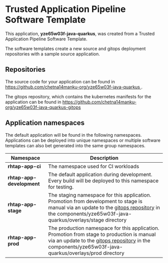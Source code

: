 # Trusted Application Pipeline Software Template

This application, **yze65w03f-java-quarkus**, was created from a Trusted Application Pipeline Software Template.

The software templates create a new source and gitops deployment repositories with a sample source application. 

## Repositories

The source code for your application can be found in [https://github.com/chetna14manku-org/yze65w03f-java-quarkus ](https://github.com/chetna14manku-org/yze65w03f-java-quarkus ).
 
The gitops repository, which contains the kubernetes manifests for the application can be found in 
[https://github.com/chetna14manku-org/yze65w03f-java-quarkus-gitops ](https://github.com/chetna14manku-org/yze65w03f-java-quarkus-gitops ) 

## Application namespaces 

The default application will be found in the following namespaces. Applications can be deployed into unique namespaces or multiple software templates can also bet generated into the same group namespaces.  

|  Namespace   |  Description   |  
| -------- | -------- |
| **rhtap-app-ci** | The namespace used for CI workloads |
| **rhtap-app-development** | The default application during development. Every build will be deployed to this namespace for testing. |
| **rhtap-app-stage** | The staging namespace for this application. Promotion from development to stage is manual via an update to the [gitops repository](https://github.com/chetna14manku-org/yze65w03f-java-quarkus-gitops ) in the components/yze65w03f-java-quarkus/overlays/stage directory |
| **rhtap-app-prod** | The production namespace for this application. Promotion from stage to production is manual via an update to the [gitops repository](https://github.com/chetna14manku-org/yze65w03f-java-quarkus-gitops ) in the components/yze65w03f-java-quarkus/overlays/prod directory |